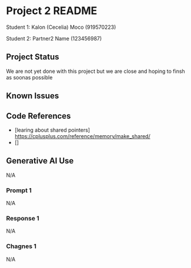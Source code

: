# Project 2 README

Student 1: Kalon (Cecelia) Moco (919570223)

Student 2: Partner2 Name (123456987)

## Project Status
We are not yet done with this project but we are close and hoping to finsh as soonas possible

## Known Issues


## Code References
* [learing about shared pointers] https://cplusplus.com/reference/memory/make_shared/ 
* []

## Generative AI Use
N/A

### Prompt 1
N/A

### Response 1
N/A

### Chagnes 1
N/A
